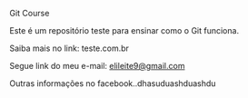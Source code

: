 Git Course

Este é um repositório teste para ensinar como o Git funciona.

Saiba mais no link: teste.com.br

Segue link do meu e-mail: elileite9@gmail.com

Outras informações no facebook..dhasuduashduashdu

